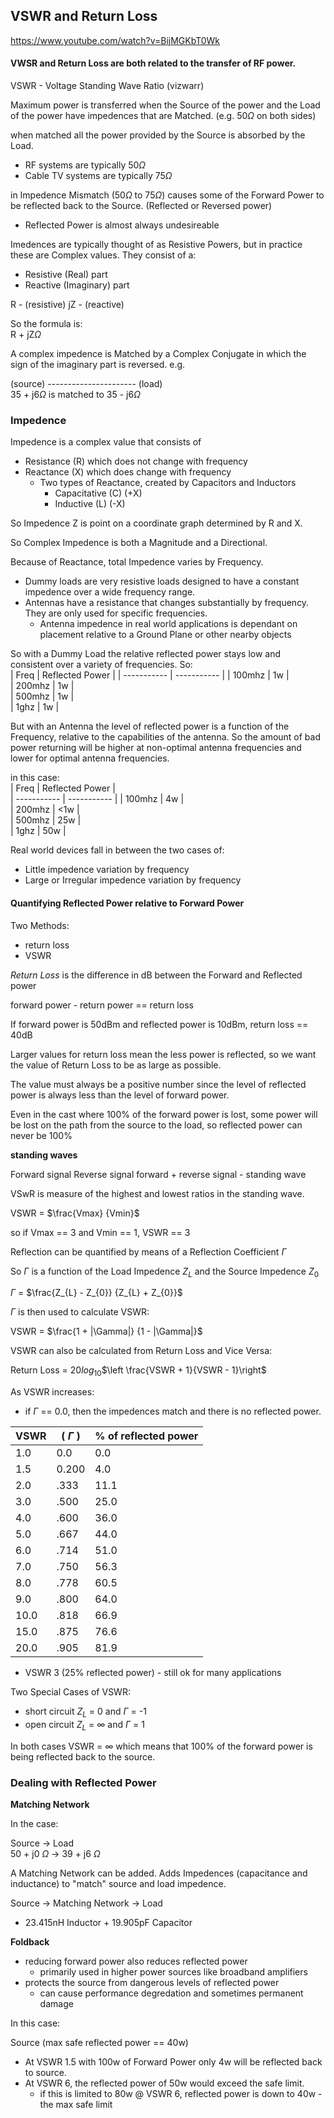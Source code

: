 ## VSWR and Return Loss

https://www.youtube.com/watch?v=BijMGKbT0Wk

#### VWSR and Return Loss are both related to the transfer of RF power.

VSWR - Voltage Standing Wave Ratio (vizwarr)

Maximum power is transferred when the Source of the power and the Load of the power have impedences that are Matched. (e.g. 50$\Omega$ on both sides)


when matched all the power provided by the Source is absorbed by the Load.

- RF systems are typically 50$\Omega$
- Cable TV systems are typically 75$\Omega$

in Impedence Mismatch (50$\Omega$ to 75$\Omega$) causes some of the Forward Power to be reflected back to the Source. (Reflected or Reversed power)
- Reflected Power is almost always undesireable

Imedences are typically thought of as Resistive Powers, but in practice these are Complex values. They consist of a:
- Resistive (Real) part
- Reactive (Imaginary) part

R - (resistive)
jZ - (reactive)

So the formula is:  
R + jZ$\Omega$

A complex impedence is Matched by a Complex Conjugate in which the sign of the imaginary part is reversed.
e.g.

(source)  ---------------------- (load)  
35 + j6$\Omega$ is matched to 35 - j6$\Omega$



### Impedence

Impedence is a complex value that consists of
- Resistance (R) which does not change with frequency 
- Reactance (X) which does change with frequency
    - Two types of Reactance, created by Capacitors and Inductors
        - Capacitative (C) (+X)
        - Inductive (L) (-X)

So Impedence Z is point on a coordinate graph determined by R and X.

So Complex Impedence is both a Magnitude and a Directional.

Because of Reactance, total Impedence varies by Frequency.



- Dummy loads are very resistive loads designed to have a constant impedence over a wide frequency range.
- Antennas have a resistance that changes substantially by frequency. They are only used for specific frequencies.
    - Antenna impedence in real world applications is dependant on placement relative to a Ground Plane or other nearby objects


So with a Dummy Load the relative reflected power stays low and consistent over a variety of frequencies.
So:  
| Freq | Reflected Power | 
| ----------- | ----------- | 
| 100mhz |  1w |  
| 200mhz |  1w |  
| 500mhz |  1w |  
| 1ghz |  1w |  


But with an Antenna the level of reflected power is a function of the Frequency, relative to the capabilities of the antenna. So the amount of bad power returning will be higher at non-optimal antenna frequencies and lower for optimal antenna frequencies.

in this case:  
| Freq | Reflected Power |  
| ----------- | ----------- |
| 100mhz |  4w |  
| 200mhz |  <1w |  
| 500mhz |  25w |  
| 1ghz |  50w |  

Real world devices fall in between the two cases of:
- Little impedence variation by frequency
- Large or Irregular impedence variation by frequency

#### Quantifying Reflected Power relative to Forward Power

Two Methods:
- return loss
- VSWR 

*Return Loss* is the difference in dB between the Forward and Reflected power

forward power - return power == return loss

If forward power is 50dBm and reflected power is 10dBm, return loss == 40dB

Larger values for return loss mean the less power is reflected, so we want the value of Return Loss to be as large as possible.

The value must always be a positive number since the level of reflected power is always less than the level of forward power.

Even in the cast where 100% of the forward power is lost, some power will be lost on the path from the source to the load, so reflected power can never be 100%

**standing waves**

Forward signal
Reverse signal
forward + reverse signal - standing wave

VSwR is measure of the highest and lowest ratios in the standing wave.

VSWR = $\frac{Vmax} {Vmin}$

so if Vmax == 3 and Vmin == 1, VSWR == 3


Reflection can be quantified by means of a Reflection Coefficient $\Gamma$

So $\Gamma$ is a function of the Load Impedence $Z_{L}$ and the Source Impedence $Z_{0}$

$\Gamma$ = $\frac{Z_{L} -  Z_{0}} {Z_{L} +  Z_{0}}$

$\Gamma$ is then used to calculate VSWR:

VSWR = $\frac{1 + |\Gamma|} {1 - |\Gamma|}$

VSWR can also be calculated from Return Loss and Vice Versa:

Return Loss = $20log_{10}$$\left \frac{VSWR + 1}{VSWR - 1}\right$

As VSWR increases:
- if $\Gamma$ == 0.0, then the impedences match and there is no reflected power.


| VSWR      | ( $\Gamma$ ) | % of reflected power |
| ----------- | ----------- | ----------- |
| 1.0      | 0.0      | 0.0 |
| 1.5   | 0.200        | 4.0 |
| 2.0 | .333 | 11.1 | 
| 3.0 | .500 | 25.0 | 
| 4.0 | .600 | 36.0| 
| 5.0 | .667 | 44.0| 
| 6.0 | .714 | 51.0| 
| 7.0 | .750 | 56.3 | 
| 8.0 | .778| 60.5 | 
| 9.0 | .800 | 64.0| 
| 10.0 |.818  | 66.9| 
| 15.0 | .875| 76.6| 
| 20.0 |.905 | 81.9| 
 

- VSWR 3 (25% reflected power) - still ok for many applications

Two Special Cases of VSWR:
- short circuit $Z_{L}$ = 0 and $\Gamma$ = -1
- open circuit $Z_{L}$ = $\infty$ and $\Gamma$ = 1 

In both cases VSWR = $\infty$ which means that 100% of the forward power is being reflected back to the source.

### Dealing with Reflected Power

**Matching Network**

In the case:

Source -> Load  
50 + j0 $\Omega$ -> 39 + j6 $\Omega$ 

A Matching Network can be added. Adds Impedences (capacitance and inductance) to "match" source and load impedence.

Source -> Matching Network -> Load
- 23.415nH Inductor + 19.905pF Capacitor


**Foldback**
- reducing forward power also reduces reflected power
    - primarily used in higher power sources like broadband amplifiers
- protects the source from dangerous levels of reflected power
    - can cause performance degredation and sometimes permanent damage

In this case:

Source (max safe reflected power == 40w) 

- At VSWR 1.5 with 100w of Forward Power only 4w will be reflected back to source.
- At VSWR 6, the reflected power of 50w would exceed the safe limit.
    - if this is limited to 80w @ VSWR 6, reflected power is down to 40w - the max safe limit








